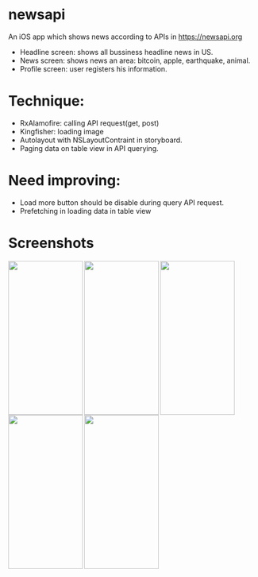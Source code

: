 # newsapi
An iOS app which shows news according to APIs in https://newsapi.org
- Headline screen: shows all bussiness headline news in US.
- News screen: shows news an area: bitcoin, apple, earthquake, animal.
- Profile screen: user registers his information.

# Technique:
- RxAlamofire: calling API request(get, post)
- Kingfisher: loading image
- Autolayout with NSLayoutContraint in storyboard.
- Paging data on table view in API querying.

# Need improving:
- Load more button should be disable during query API request.
- Prefetching in loading data in table view

# Screenshots
<img align="left" width="150" height="310" src="https://github.com/cuongdh1912/newsapi/blob/master/headline.png">
<img align="left" width="150" height="310" src="https://github.com/cuongdh1912/newsapi/blob/master/news.png">
<img align="left" width="150" height="310" src="https://github.com/cuongdh1912/newsapi/blob/master/filter.png">
<img align="left" width="150" height="310" src="https://github.com/cuongdh1912/newsapi/blob/master/Detail.png">
<img align="left" width="150" height="310" src="https://github.com/cuongdh1912/newsapi/blob/master/profile.png">

